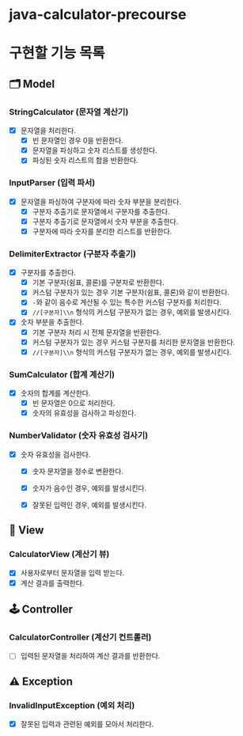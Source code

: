 # java-calculator-precourse

# 구현할 기능 목록

## 🗂️ Model

### StringCalculator (문자열 계산기)

- [x]  문자열을 처리한다.
    - [x]  빈 문자열인 경우 0을 반환한다.
    - [x]  문자열을 파싱하고 숫자 리스트를 생성한다.
    - [x]  파싱된 숫자 리스트의 합을 반환한다.

### InputParser (입력 파서)

- [x]  문자열을 파싱하여 구분자에 따라 숫자 부분을 분리한다.
    - [x]  구분자 추출기로 문자열에서 구분자를 추출한다.
    - [x]  구분자 추출기로 문자열에서 숫자 부분을 추출한다.
    - [x]  구분자에 따라 숫자를 분리한 리스트를 반환한다.

### DelimiterExtractor (구분자 추출기)

- [x]  구분자를 추출한다.
    - [x]  기본 구분자(쉼표, 콜론)를 구분자로 반환한다.
    - [x]  커스텀 구분자가 있는 경우 기본 구분자(쉼표, 콜론)와 같이 반환한다.
    - [x]  `-`와 같이 음수로 계산될 수 있는 특수한 커스텀 구분자를 처리한다.
    - [x]  `//[구분자]\\n` 형식의 커스텀 구분자가 없는 경우, 예외를 발생시킨다.
- [x]  숫자 부분을 추출한다.
    - [x]  기본 구분자 처리 시 전체 문자열을 반환한다.
    - [x]  커스텀 구분자가 있는 경우 커스텀 구분자를 처리한 문자열을 반환한다.
    - [x]  `//[구분자]\\n` 형식의 커스텀 구분자가 없는 경우, 예외를 발생시킨다.

### SumCalculator (합계 계산기)

- [x]  숫자의 합계를 계산한다.
    - [x]  빈 문자열은 0으로 처리한다.
    - [x]  숫자의 유효성을 검사하고 파싱한다.

### NumberValidator (숫자 유효성 검사기)

- [x]  숫자 유효성을 검사한다.
    - [x]  숫자 문자열을 정수로 변환한다.
    - [x]  숫자가 음수인 경우, 예외를 발생시킨다.
    - [x]  잘못된 입력인 경우, 예외를 발생시킨다.


## 👀 View

### CalculatorView (계산기 뷰)

- [x]  사용자로부터 문자열을 입력 받는다.
- [x]  계산 결과를 출력한다.

## 🕹️ Controller

### CalculatorController (계산기 컨트롤러)

- [ ]  입력된 문자열을 처리하여 계산 결과를 반환한다.

## ⚠️ Exception

### InvalidInputException (예외 처리)

- [x]  잘못된 입력과 관련된 예외를 모아서 처리한다. 
